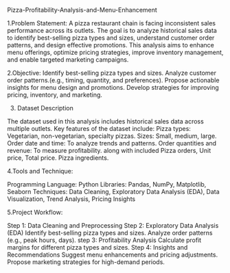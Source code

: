 Pizza-Profitability-Analysis-and-Menu-Enhancement


1.Problem Statement:
A pizza restaurant chain is facing inconsistent sales performance across its outlets. The goal is to analyze historical sales data to identify best-selling pizza types and sizes, understand customer order patterns, and design effective promotions. This analysis aims to enhance menu offerings, optimize pricing strategies, improve inventory management, and enable targeted marketing campaigns.


2.Objective:
Identify best-selling pizza types and sizes.
Analyze customer order patterns.(e.g., timing, quantity, and preferences).
Propose actionable insights for menu design and promotions.
Develop strategies for improving pricing, inventory, and marketing.


3. Dataset Description
   
The dataset used in this analysis includes historical sales data across multiple outlets. Key features of the dataset include:
Pizza types: Vegetarian, non-vegetarian, specialty pizzas.
Sizes: Small, medium, large.
Order date and time: To analyze trends and patterns.
Order quantities and revenue: To measure profitability.
along with included Pizza orders, Unit price, Total price. Pizza ingredients.


4.Tools and Technique:

Programming Language: Python
Libraries: Pandas, NumPy, Matplotlib, Seaborn
Techniques: Data Cleaning, Exploratory Data Analysis (EDA), Data Visualization, Trend Analysis, Pricing Insights

5.Project Workflow:

Step 1: Data Cleaning and Preprocessing
Step 2: Exploratory Data Analysis (EDA)
Identify best-selling pizza types and sizes.
Analyze order patterns (e.g., peak hours, days).
step 3: Profitability Analysis
Calculate profit margins for different pizza types and sizes.
Step 4: Insights and Recommendations
Suggest menu enhancements and pricing adjustments.
Propose marketing strategies for high-demand periods.















